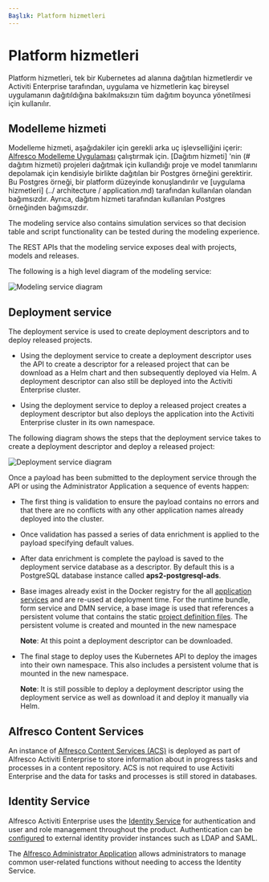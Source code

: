 ```yaml
---
Başlık: Platform hizmetleri
---
```


# Platform hizmetleri
Platform hizmetleri, tek bir Kubernetes ad alanına dağıtılan hizmetlerdir ve Activiti Enterprise tarafından, uygulama ve hizmetlerin kaç bireysel uygulamanın dağıtıldığına bakılmaksızın tüm dağıtım boyunca yönetilmesi için kullanılır.

## Modelleme hizmeti
Modelleme hizmeti, aşağıdakiler için gerekli arka uç işlevselliğini içerir: [Alfresco Modelleme Uygulaması](../modeling/README.md) çalıştırmak için. [Dağıtım hizmeti] 'nin (# dağıtım hizmeti) projeleri dağıtmak için kullandığı proje ve model tanımlarını depolamak için kendisiyle birlikte dağıtılan bir Postgres örneğini gerektirir. Bu Postgres örneği, bir platform düzeyinde konuşlandırılır ve [uygulama hizmetleri] (../ architecture / application.md) tarafından kullanılan olandan bağımsızdır. Ayrıca, dağıtım hizmeti tarafından kullanılan Postgres örneğinden bağımsızdır.

The modeling service also contains simulation services so that decision table and script functionality can be tested during the modeling experience. 

The REST APIs that the modeling service exposes deal with projects, models and releases. 

The following is a high level diagram of the modeling service:

![Modeling service diagram](../images/arch-modeling.png)

## Deployment service
The deployment service is used to create deployment descriptors and to deploy released projects. 

* Using the deployment service to create a deployment descriptor uses the API to create a descriptor for a released project that can be download as a Helm chart and then subsequently deployed via Helm. A deployment descriptor can also still be deployed into the Activiti Enterprise cluster. 

* Using the deployment service to deploy a released project creates a deployment descriptor but also deploys the application into the Activiti Enterprise cluster in its own namespace. 

The following diagram shows the steps that the deployment service takes to create a deployment descriptor and deploy a released project:

![Deployment service diagram](../images/arch-deployment-service.png)

Once a payload has been submitted to the deployment service through the API or using the Administrator Application a sequence of events happen:

* The first thing is validation to ensure the payload contains no errors and that there are no conflicts with any other application names already deployed into the cluster. 
* Once validation has passed a series of data enrichment is applied to the payload specifying default values. 
* After data enrichment is complete the payload is saved to the deployment service database as a descriptor. By default this is a PostgreSQL database instance called **aps2-postgresql-ads**.
* Base images already exist in the Docker registry for the all [application services](../architecture/application.md) and are re-used at deployment time. For the runtime bundle, form service and DMN service, a base image is used that references a persistent volume that contains the static [project definition files](../modeling/projects.md#files). The persistent volume is created and mounted in the new namespace 

	**Note**: At this point a deployment descriptor can be downloaded.

* The final stage to deploy uses the Kubernetes API to deploy the images into their own namespace. This also includes a persistent volume that is mounted in the new namespace.

	**Note**: It is still possible to deploy a deployment descriptor using the deployment service as well as download it and deploy it manually via Helm. 

## Alfresco Content Services
An instance of [Alfresco Content Services (ACS)](https://docs.alfresco.com/6.1/references/whats-new.html) is deployed as part of Alfresco Activiti Enterprise to store information about in progress tasks and processes in a content repository. ACS is not required to use Activiti Enterprise and the data for tasks and processes is still stored in databases.

## Identity Service
Alfresco Activiti Enterprise uses the [Identity Service](https://docs.alfresco.com/identity/concepts/identity-overview.html) for authentication and user and role management throughout the product. Authentication can be [configured](http://docs.alfresco.com/identity/concepts/identity-configure.html) to external identity provider instances such as LDAP and SAML. 

The [Alfresco Administrator Application](../administrator/identity/README.md) allows administrators to manage common user-related functions without needing to access the Identity Service. 
